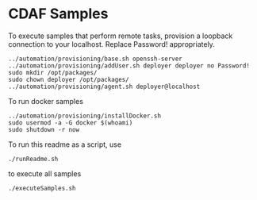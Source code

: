 # CDAF Samples

To execute samples that perform remote tasks, provision a loopback connection to your localhost. Replace Password! appropriately.

```
../automation/provisioning/base.sh openssh-server
../automation/provisioning/addUser.sh deployer deployer no Password!
sudo mkdir /opt/packages/
sudo chown deployer /opt/packages/
../automation/provisioning/agent.sh deployer@localhost
```

To run docker samples

    ../automation/provisioning/installDocker.sh
    sudo usermod -a -G docker $(whoami)
    sudo shutdown -r now

To run this readme as a script, use

    ./runReadme.sh

to execute all samples

    ./executeSamples.sh